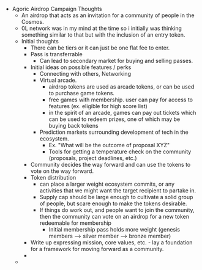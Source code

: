 - Agoric Airdrop Campaign Thoughts
	- An airdrop that acts as an invitation for a community of people in the Cosmos.
	- 0L network was in my mind at the time so i initially was thinking something similar to that but with the inclusion of an entry token.
	- Initial thoughts
		- There can be tiers or it can just be one flat fee to enter.
		- Pass is transferrable
			- Can lead to secondary market for buying and selling passes.
		- Initial ideas on possible features / perks
			- Connecting with others, Networking
			- Virtual arcade.
				- airdrop tokens are used as arcade tokens, or can be used to purchase game tokens.
				- free games with membership. user can pay for access to features (ex. eligible for high score list)
				- in the spirit of an arcade, games can pay out tickets which can be used to redeem prizes, one of which may be buying back tokens
			- Prediction markets surrounding development of tech in the ecosystem.
				- Ex. "What will be the outcome of proposal XYZ"
				- Tools for getting a temperature check on the community (proposals, project deadlines, etc.)
		- Community decides the way forward and can use the tokens to vote on the way forward.
		- Token distribution
			- can place a larger weight ecosystem commits, or any activities that we might want the target recipient to partake in.
			- Supply cap should be large enough to cultivate a solid group of people, but scare enough to make the tokens desirable.
			- If things do work out, and people want to join the community, then the community can vote on an airdrop for a new token redeemable for membership
				- Initial membership pass holds more weight (genesis members --> silver member --> bronze member)
		- Write up expressing mission, core values, etc. - lay a foundation for a framework for moving forward as a community.
		-
	-